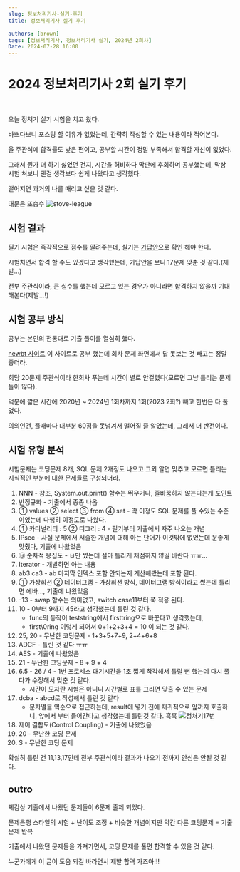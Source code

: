 ```yaml
---
slug: 정보처리기사-실기-후기
title: 정보처리기사 실기 후기

authors: [brown]
tags: [정보처리기사, 정보처리기사 실기, 2024년 2회차]
Date: 2024-07-28 16:00
---
```


# 2024 정보처리기사 2회 실기 후기

<br />

오늘 정처기 실기 시험을 치고 왔다.

바쁘다보니 포스팅 할 여유가 없었는데, 간략히 작성할 수 있는 내용이라 적어본다.

올 주관식에 합격률도 낮은 편이고, 공부할 시간이 정말 부족해서 합격할 자신이 없었다.

그래서 뭔가 더 하기 싫었던 건지, 시간을 허비하다 막판에 후회하며 공부했는데, 막상 시험 쳐보니 왠걸 생각보다 쉽게 나왔다고 생각했다.

떨어지면 과거의 나를 때리고 싶을 것 같다.

대문은 또승수
![stove-league](/blog/stove-league.png)

<!-- truncate -->

## 시험 결과

필기 시험은 즉각적으로 점수를 알려주는데, 실기는 [가답안](https://www.gisafirst.com/board/n1/view.php?offset=0&tq=1393907668&reqCategory=&idx=454&word=&s_type=&s_content=&s_terms=)으로 확인 해야 한다.

시험치면서 합격 할 수도 있겠다고 생각했는데, 가답안을 보니 17문제 맞춘 것 같다.(제발...)

전부 주관식이라, 큰 실수를 했는데 모르고 있는 경우가 아니라면 합격하지 않을까 기대해본다(제발...!)

## 시험 공부 방식

공부는 본인의 전통대로 기출 풀이를 열심히 했다.

[newbt 사이트](https://newbt.kr/%EC%8B%9C%ED%97%98/%EC%A0%95%EB%B3%B4%EC%B2%98%EB%A6%AC%EA%B8%B0%EC%82%AC%20%EC%8B%A4%EA%B8%B0) 이 사이트로 공부 했는데 회차 문제 화면에서 답 못보는 것 빼고는 정말 좋더라.

회당 20문제 주관식이라 한회차 푸는데 시간이 별로 안걸렸다(모르면 그냥 틀리는 문제들이 많다).

덕분에 짧은 시간에 2020년 ~ 2024년 1회차까지 1회(2023 2회?) 빼고 한번은 다 풀었다.

의외인건, 풀때마다 대부분 60점을 못넘겨서 떨어질 줄 알았는데, 그래서 더 반전이다.

## 시험 유형 분석

시험문제는 코딩문제 8개, SQL 문제 2개정도 나오고 그외 알면 맞추고 모르면 틀리는 지식적인 부분에 대한 문제들로 구성되더라.

1. NNN - 참조, System.out.print() 함수는 뛰우거나, 줄바꿈하지 않는다는게 포인트
2. 반정규화 - 기출에서 종종 나옴
3. ① values ② select ③ from ④ set - 딱 이정도 SQL 문제를 풀 수있는 수준이었는데 다행히 이정도로 나왔다.
4. ① 카디널리티 : 5 ② 디그리 : 4 - 필기부터 기출에서 자주 나오는 개념
5. IPsec - 사실 문제에서 서술한 개념에 대해 아는 단어가 이것밖에 없었는데 운좋게 맞췄다, 기출에 나왔었음
6. ㉥ 순차적 응집도 - ㅂ만 썼는데 설마 틀리게 채점하지 않길 바란다 ㅠㅠ...
7. Iterator - 개발하면 아는 내용
8. ab3 ca3 - ab 마지막 인덱스 포함 안되는지 계산해봤는데 포함 된다.
9. ① 가상회선 ② 데이터그램 - 가상회선 방식, 데이터그램 방식이라고 썼는데 틀리면 에바..., 기출에 나왔었음
10. -13 - swap 함수는 의미없고, switch case11부터 쭉 적용 된다.
11. 10 - 0부터 9까지 45라고 생각했는데 틀린 것 같다.
    - func의 동작이 teststring에서 firsttring으로 바꾼다고 생각했는데,
    - first\0ring 이렇게 되어서 0+1+2+3+4 = 10 이 되는 것 같다.
12. 25, 20 - 무난한 코딩문제 - 1+3+5+7+9, 2+4+6+8
13. ADCF - 틀린 것 같다 ㅠㅠ
14. AES - 기출에 나왔었음
15. 21 - 무난한 코딩문제 - 8 + 9 + 4
16. 6.5 - 26 / 4 - 1번 프로세스 대기시간을 1초 짧게 착각해서 틀릴 뻔 했는데 다시 풀다가 수정해서 맞춘 것 같다.
    - 시간이 모자란 시험은 아니니 시간별로 표를 그리면 맞출 수 있는 문제
17. dcba - abcd로 작성해서 틀린 것 같다
    - 문자열을 역순으로 접근하는데, result에 넣기 전에 재귀적으로 앞까지 호출하니, 앞에서 부터 들어간다고 생각했는데 틀린것 같다. 흑흑
      ![정처기17번](/blog/정처기17번.png)
18. 제어 결합도(Control Coupling) - 기출에 나왔었음
19. 20 - 무난한 코딩 문제
20. S - 무난한 코딩 문제

확실히 틀린 건 11,13,17인데 전부 주관식이라 결과가 나오기 전까지 안심은 안될 것 같다.

## outro

체감상 기출에서 나왔던 문제들이 6문제 출제 되었다.

문제은행 스타일의 시험 + 난이도 조정 + 비슷한 개념이지만 약간 다른 코딩문제 = 기출 문제 반복

기출에서 나왔던 문제들을 가져가면서, 코딩 문제를 풀면 합격할 수 있을 것 같다.

누군가에게 이 글이 도움 되길 바라면서 제발 합격 가즈아!!!
